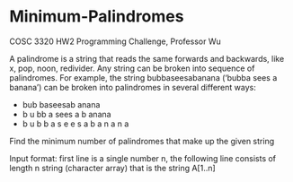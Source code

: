 # Minimum-Palindromes
COSC 3320 HW2 Programming Challenge, Professor Wu

A palindrome is a string that reads the same forwards and backwards, like x, pop, noon, redivider. Any string can be broken into sequence of palindromes. For example, the string bubbaseesabanana (‘bubba sees a banana’) can be broken into palindromes in several different ways:
* bub baseesab anana
* b u bb a sees a b anana
* b u b b a s e e s a b a n a n a

Find the minimum number of palindromes that make up the given string

Input format: first line is a single number n, the following line consists of length n string (character array) that is the string A[1..n]

